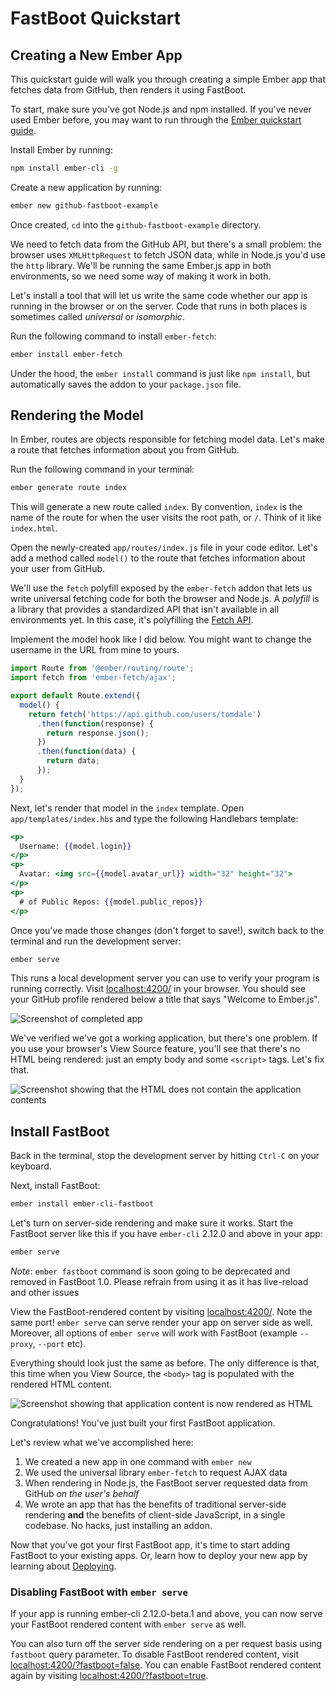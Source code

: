 # FastBoot Quickstart

## Creating a New Ember App

This quickstart guide will walk you through creating a simple Ember app that fetches data from GitHub, then renders it using FastBoot.

To start, make sure you've got Node.js and npm installed. If you've never used Ember before, you may want to run through the [Ember quickstart guide](https://guides.emberjs.com/v2.7.0/getting-started/quick-start/).

Install Ember by running:

```sh
npm install ember-cli -g
```

Create a new application by running:

```sh
ember new github-fastboot-example
```

Once created, `cd` into the `github-fastboot-example` directory.

We need to fetch data from the GitHub API, but there's a small problem: the browser uses `XMLHttpRequest` to fetch JSON data, while in Node.js you'd use the `http` library. We'll be running the same Ember.js app in both environments, so we need some way of making it work in both.

Let's install a tool that will let us write the same code whether our app is running in the browser or on the server. Code that runs in both places is sometimes called _universal_ or _isomorphic_.

Run the following command to install `ember-fetch`:

```sh
ember install ember-fetch
```

Under the hood, the `ember install` command is just like `npm install`, but automatically saves the addon to your `package.json` file.

## Rendering the Model

In Ember, routes are objects responsible for fetching model data. Let's make a route that fetches information about you from GitHub.

Run the following command in your terminal:

```sh
ember generate route index
```

This will generate a new route called `index`. By convention, `index` is the name of the route for when the user visits the root path, or `/`. Think of it like `index.html`.

Open the newly-created `app/routes/index.js` file in your code editor. Let's add a method called `model()` to the route that fetches information about your user from GitHub.

We'll use the `fetch` polyfill exposed by the `ember-fetch` addon that lets us write universal fetching code for both the browser and Node.js. A _polyfill_ is a library that provides a standardized API that isn't available in all environments yet. In this case, it's polyfilling the [Fetch API](https://developer.mozilla.org/en-US/docs/Web/API/Fetch_API).

Implement the model hook like I did below. You might want to change the username in the URL from mine to yours.

```javascript
import Route from '@ember/routing/route';
import fetch from 'ember-fetch/ajax';

export default Route.extend({
  model() {
    return fetch('https://api.github.com/users/tomdale')
      .then(function(response) {
        return response.json();
      })
      .then(function(data) {
        return data;
      });
  }
});
```

Next, let's render that model in the `index` template. Open `app/templates/index.hbs` and type the following Handlebars template:

```hbs
<p>
  Username: {{model.login}}
</p>
<p>
  Avatar: <img src={{model.avatar_url}} width="32" height="32">
</p>
<p>
  # of Public Repos: {{model.public_repos}}
</p>
```

Once you've made those changes (don't forget to save!), switch back to the terminal and run the development server:

```sh
ember serve
```

This runs a local development server you can use to verify your program is running correctly. Visit [localhost:4200/](http://localhost:4200/) in your browser. You should see your GitHub profile rendered below a title that says "Welcome to Ember.js".

![Screenshot of completed app](/images/quickstart/github-fastboot-example-screenshot.png)

We've verified we've got a working application, but there's one problem. If you use your browser's View Source feature, you'll see that there's no HTML being rendered: just an empty body and some `<script>` tags. Let's fix that.

![Screenshot showing that the HTML does not contain the application contents](/images/quickstart/github-fastboot-example-empty-source.png)

## Install FastBoot

Back in the terminal, stop the development server by hitting `Ctrl-C` on your keyboard.

Next, install FastBoot:

```sh
ember install ember-cli-fastboot
```

Let's turn on server-side rendering and make sure it works. Start the FastBoot server like this if you have `ember-cli` 2.12.0 and above in your app:

```sh
ember serve
```

*Note*: `ember fastboot` command is soon going to be deprecated and removed in FastBoot 1.0. Please refrain from using it as it has live-reload and other issues

View the FastBoot-rendered content by visiting [localhost:4200/](http://localhost:4200/). Note the same port! `ember serve` can serve render your app on server side as well. Moreover, all options of `ember serve` will work with FastBoot (example `--proxy`, `--port` etc).

Everything should look just the same as before. The only difference is that, this time when you View Source, the `<body>` tag is populated with the rendered HTML content.

![Screenshot showing that application content is now rendered as HTML](/images/quickstart/github-fastboot-example-populated-source.png)

Congratulations! You've just built your first FastBoot application.

Let's review what we've accomplished here:

1. We created a new app in one command with `ember new`
2. We used the universal library `ember-fetch` to request AJAX data
3. When rendering in Node.js, the FastBoot server requested data from GitHub _on the user's behalf_
4. We wrote an app that has the benefits of traditional server-side rendering **and** the benefits of client-side JavaScript, in a single codebase. No hacks, just installing an addon.

Now that you've got your first FastBoot app, it's time to start adding FastBoot to your existing apps. Or, learn how to deploy your new app by learning about [Deploying](/docs/deploying).

### Disabling FastBoot with `ember serve`

If your app is running ember-cli 2.12.0-beta.1 and above, you can now serve your FastBoot rendered content with `ember serve` as well.

You can also turn off the server side rendering on a per request basis using `fastboot` query parameter. To disable FastBoot rendered content, visit [localhost:4200/?fastboot=false](http://localhost:4200/?fastboot=false). You can enable FastBoot rendered content again by visiting [localhost:4200/?fastboot=true](http://localhost:4200/?fastboot=true).
